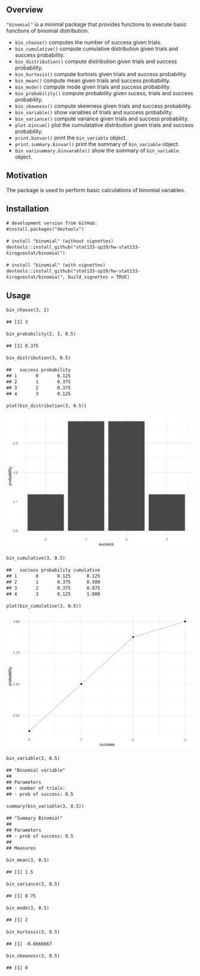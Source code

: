 Overview
--------

`"binomial"` is a minimal package that provides functions to execute
basic functions of binomial distribution.

-   `bin_choose()` computes the number of success given trials.
-   `bin_cumulative()` compute cumulative distribution given trials and
    success probability.
-   `bin_distribution()` compute distribution given trials and success
    probability.
-   `bin_kurtosis()` compute kurtosis given trials and success
    probability.
-   `bin_mean()` compute mean given trials and success probability.
-   `bin_mode()` compute mode given trials and success probability.
-   `bin_probability()` compute probability given sucess, trials and
    success probability.
-   `bin_skewness()` compute skewness given trials and success
    probability.
-   `bin_variable()` show variables of trials and success probability.
-   `bin_variance()` compute variance given trials and success
    probability.
-   `plot.bincum()` plot the cumulatative distribution given trials and
    success probability.
-   `print.binvar()` print the `bin_variable` object.
-   `print.summary.binvar()` print the summary of `bin_variable` object.
-   `bin_varisummary.binvarable()` show the summary of `bin_variable`
    object.

Motivation
----------

The package is used to perform basic calculations of binomial variables.

Installation
------------

    # development version from GitHub:
    #install.packages("devtools") 

    # install "binomial" (without vignettes)
    devtools::install_github("stat133-sp19/hw-stat133-kiraguostat/binomial")

    # install "binomial" (with vignettes)
    devtools::install_github("stat133-sp19/hw-stat133-kiraguostat/binomial", build_vignettes = TRUE)

Usage
-----

    bin_choose(3, 2)

    ## [1] 3

    bin_probability(2, 3, 0.5)

    ## [1] 0.375

    bin_distribution(3, 0.5)

    ##   success probability
    ## 1       0       0.125
    ## 2       1       0.375
    ## 3       2       0.375
    ## 4       3       0.125

    plot(bin_distribution(3, 0.5))

![](README_files/figure-markdown_strict/unnamed-chunk-2-1.png)

    bin_cumulative(3, 0.5)

    ##   success probability cumulative
    ## 1       0       0.125      0.125
    ## 2       1       0.375      0.500
    ## 3       2       0.375      0.875
    ## 4       3       0.125      1.000

    plot(bin_cumulative(3, 0.5))

![](README_files/figure-markdown_strict/unnamed-chunk-2-2.png)

    bin_variable(3, 0.5)

    ## "Binomial variable"
    ## 
    ## Parameters
    ## - number of trials:
    ## - prob of success: 0.5

    summary(bin_variable(3, 0.5))

    ## "Summary Binomial"
    ## 
    ## Parameters
    ## - prob of success: 0.5
    ## 
    ## Measures

    bin_mean(3, 0.5)

    ## [1] 1.5

    bin_variance(3, 0.5)

    ## [1] 0.75

    bin_mode(3, 0.5)

    ## [1] 2

    bin_kurtosis(3, 0.5)

    ## [1] -0.6666667

    bin_skewness(3, 0.5)

    ## [1] 0
